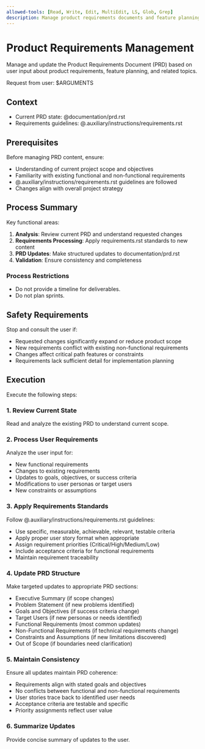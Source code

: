 ```yaml
---
allowed-tools: [Read, Write, Edit, MultiEdit, LS, Glob, Grep]
description: Manage product requirements documents and feature planning
---
```


# Product Requirements Management

Manage and update the Product Requirements Document (PRD) based on user input
about product requirements, feature planning, and related topics.

Request from user: $ARGUMENTS

## Context

- Current PRD state: @documentation/prd.rst
- Requirements guidelines: @.auxiliary/instructions/requirements.rst

## Prerequisites

Before managing PRD content, ensure:
- Understanding of current project scope and objectives
- Familiarity with existing functional and non-functional requirements
- @.auxiliary/instructions/requirements.rst guidelines are followed
- Changes align with overall project strategy

## Process Summary

Key functional areas:
1. **Analysis**: Review current PRD and understand requested changes
2. **Requirements Processing**: Apply requirements.rst standards to new content
3. **PRD Updates**: Make structured updates to documentation/prd.rst
4. **Validation**: Ensure consistency and completeness

### Process Restrictions

- Do not provide a timeline for deliverables.
- Do not plan sprints.

## Safety Requirements

Stop and consult the user if:
- Requested changes significantly expand or reduce product scope
- New requirements conflict with existing non-functional requirements
- Changes affect critical path features or constraints
- Requirements lack sufficient detail for implementation planning

## Execution

Execute the following steps:

### 1. Review Current State
Read and analyze the existing PRD to understand current scope.

### 2. Process User Requirements
Analyze the user input for:
- New functional requirements
- Changes to existing requirements
- Updates to goals, objectives, or success criteria
- Modifications to user personas or target users
- New constraints or assumptions

### 3. Apply Requirements Standards
Follow @.auxiliary/instructions/requirements.rst guidelines:
- Use specific, measurable, achievable, relevant, testable criteria
- Apply proper user story format when appropriate
- Assign requirement priorities (Critical/High/Medium/Low)
- Include acceptance criteria for functional requirements
- Maintain requirement traceability

### 4. Update PRD Structure
Make targeted updates to appropriate PRD sections:
- Executive Summary (if scope changes)
- Problem Statement (if new problems identified)
- Goals and Objectives (if success criteria change)
- Target Users (if new personas or needs identified)
- Functional Requirements (most common updates)
- Non-Functional Requirements (if technical requirements change)
- Constraints and Assumptions (if new limitations discovered)
- Out of Scope (if boundaries need clarification)

### 5. Maintain Consistency
Ensure all updates maintain PRD coherence:
- Requirements align with stated goals and objectives
- No conflicts between functional and non-functional requirements
- User stories trace back to identified user needs
- Acceptance criteria are testable and specific
- Priority assignments reflect user value

### 6. Summarize Updates
Provide concise summary of updates to the user.
